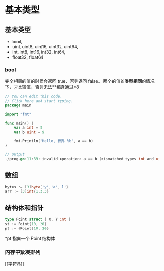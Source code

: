 # 基本类型
## 基本类型
- bool, 
- uint, uint8, uint16, uint32, uint64, 
- int, int8, int16, int32, int64, 
- float32, float64

### bool
完全相同的值的时候会返回 true，否则返回 false。
两个的值的**类型相同**的情况下，才比较值，否则无法**编译通过*8
```go
// You can edit this code!
// Click here and start typing.
package main

import "fmt"

func main() {
	var a int = 8
	var b uint = 9

	fmt.Println("Hello, 世界 %b", a == b)
}

// output
./prog.go:11:39: invalid operation: a == b (mismatched types int and uint)
```

## 数组
```go
bytes := [3]byte{'y','e','l'}
arr := [3]int{1,2,3}
```

## 结构体和指针
```go
type Point struct { X, Y int }
st := Point{10, 20}
pt := &Point{10, 20}
```

*pt 指向一个 Point 结构体

### 内存中紧凑排列

[[字符串]]
